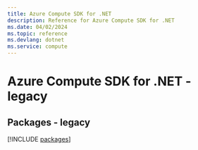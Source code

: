 ```yaml
---
title: Azure Compute SDK for .NET
description: Reference for Azure Compute SDK for .NET
ms.date: 04/02/2024
ms.topic: reference
ms.devlang: dotnet
ms.service: compute
---
```

# Azure Compute SDK for .NET - legacy
## Packages - legacy
[!INCLUDE [packages](compute-index.md)]